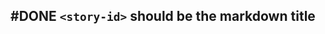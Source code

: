 ## #DONE `<story-id>` should be the markdown title
<!-- #task -->
<!-- created:2023-09-12T13:05:36.057Z task-id:pSyPB group:"Ungrouped Tasks" story-id:Import-tasks order:30 completed:2023-10-01T17:34:03.913Z -->
